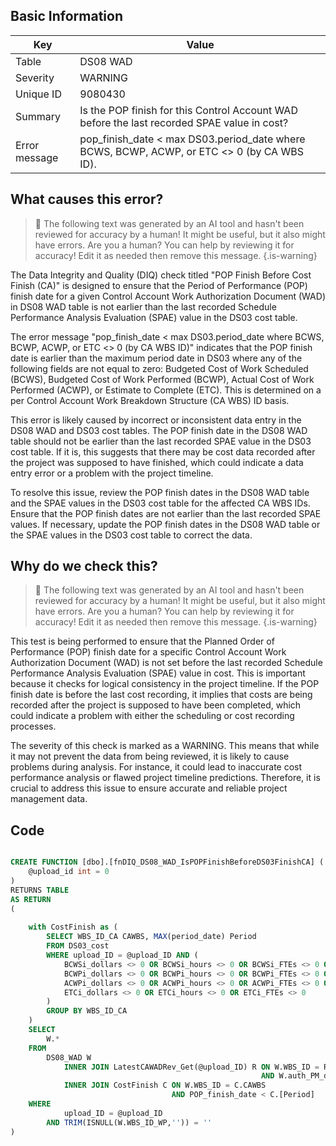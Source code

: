 ## Basic Information
| Key         | Value          |
|-------------|----------------|
| Table       | DS08 WAD |
| Severity    | WARNING |
| Unique ID   | 9080430   |
| Summary     | Is the POP finish for this Control Account WAD before the last recorded SPAE value in cost? |
| Error message | pop_finish_date < max DS03.period_date where BCWS, BCWP, ACWP, or ETC <> 0 (by CA WBS ID). |

## What causes this error?

> :robot: The following text was generated by an AI tool and hasn't been reviewed for accuracy by a human! It might be useful, but it also might have errors. Are you a human? You can help by reviewing it for accuracy! Edit it as needed then remove this message.
{.is-warning}

The Data Integrity and Quality (DIQ) check titled "POP Finish Before Cost Finish (CA)" is designed to ensure that the Period of Performance (POP) finish date for a given Control Account Work Authorization Document (WAD) in DS08 WAD table is not earlier than the last recorded Schedule Performance Analysis Evaluation (SPAE) value in the DS03 cost table.

The error message "pop_finish_date < max DS03.period_date where BCWS, BCWP, ACWP, or ETC <> 0 (by CA WBS ID)" indicates that the POP finish date is earlier than the maximum period date in DS03 where any of the following fields are not equal to zero: Budgeted Cost of Work Scheduled (BCWS), Budgeted Cost of Work Performed (BCWP), Actual Cost of Work Performed (ACWP), or Estimate to Complete (ETC). This is determined on a per Control Account Work Breakdown Structure (CA WBS) ID basis.

This error is likely caused by incorrect or inconsistent data entry in the DS08 WAD and DS03 cost tables. The POP finish date in the DS08 WAD table should not be earlier than the last recorded SPAE value in the DS03 cost table. If it is, this suggests that there may be cost data recorded after the project was supposed to have finished, which could indicate a data entry error or a problem with the project timeline. 

To resolve this issue, review the POP finish dates in the DS08 WAD table and the SPAE values in the DS03 cost table for the affected CA WBS IDs. Ensure that the POP finish dates are not earlier than the last recorded SPAE values. If necessary, update the POP finish dates in the DS08 WAD table or the SPAE values in the DS03 cost table to correct the data.
## Why do we check this?

> :robot: The following text was generated by an AI tool and hasn't been reviewed for accuracy by a human! It might be useful, but it also might have errors. Are you a human? You can help by reviewing it for accuracy! Edit it as needed then remove this message.
{.is-warning}

This test is being performed to ensure that the Planned Order of Performance (POP) finish date for a specific Control Account Work Authorization Document (WAD) is not set before the last recorded Schedule Performance Analysis Evaluation (SPAE) value in cost. This is important because it checks for logical consistency in the project timeline. If the POP finish date is before the last cost recording, it implies that costs are being recorded after the project is supposed to have been completed, which could indicate a problem with either the scheduling or cost recording processes.

The severity of this check is marked as a WARNING. This means that while it may not prevent the data from being reviewed, it is likely to cause problems during analysis. For instance, it could lead to inaccurate cost performance analysis or flawed project timeline predictions. Therefore, it is crucial to address this issue to ensure accurate and reliable project management data.
## Code

```sql

CREATE FUNCTION [dbo].[fnDIQ_DS08_WAD_IsPOPFinishBeforeDS03FinishCA] (
	@upload_id int = 0
)
RETURNS TABLE
AS RETURN
(
	
	with CostFinish as (
		SELECT WBS_ID_CA CAWBS, MAX(period_date) Period
		FROM DS03_cost
		WHERE upload_ID = @upload_ID AND (
			BCWSi_dollars <> 0 OR BCWSi_hours <> 0 OR BCWSi_FTEs <> 0 OR
			BCWPi_dollars <> 0 OR BCWPi_hours <> 0 OR BCWPi_FTEs <> 0 OR
			ACWPi_dollars <> 0 OR ACWPi_hours <> 0 OR ACWPi_FTEs <> 0 OR
			ETCi_dollars <> 0 OR ETCi_hours <> 0 OR ETCi_FTEs <> 0
		)
		GROUP BY WBS_ID_CA
	)
	SELECT 
		W.*
	FROM 
		DS08_WAD W 
			INNER JOIN LatestCAWADRev_Get(@upload_ID) R ON W.WBS_ID = R.WBS_ID 
														AND W.auth_PM_date = R.PMAuth
			INNER JOIN CostFinish C ON W.WBS_ID = C.CAWBS 
									AND POP_finish_date < C.[Period]
	WHERE 
			upload_ID = @upload_ID
		AND TRIM(ISNULL(W.WBS_ID_WP,'')) = ''
)
```
